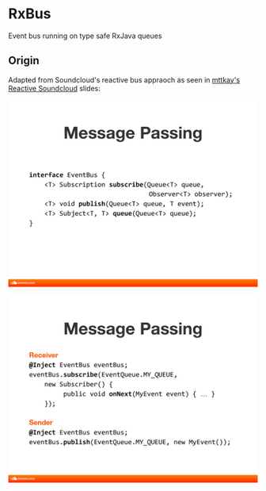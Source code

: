 # RxBus
Event bus running on type safe RxJava queues

## Origin
Adapted from Soundcloud's reactive bus appraoch as seen in [mttkay's](https://github.com/mttkay) [Reactive Soundcloud](https://speakerdeck.com/mttkay/reactive-soundcloud-tackling-complexity-in-large-applications) slides:

![bus](/assets/eventbus_1.jpg)

![bus](/assets/eventbus_2.jpg)
